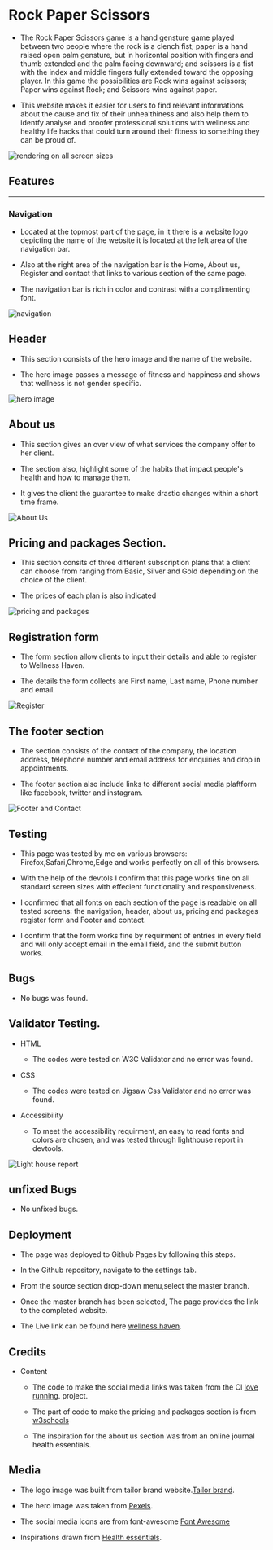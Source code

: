 # Rock Paper Scissors #

* The Rock Paper Scissors game is a hand gensture game played between two people where the rock is a clench fist; paper is a hand raised open palm gensture, but in horizontal position with fingers and thumb extended and the palm facing downward; and scissors is a fist with the index and middle fingers fully extended toward the opposing player. In this game the possibilities are Rock wins against scissors; Paper wins against Rock; and Scissors wins against paper.

* This website makes it easier for users to find relevant informations about the cause and fix of their unhealthiness and also help them to identfy analyse and proofer professional solutions with wellness and healthy life hacks that could turn around their fitness to something they can be proud of.

![rendering on all screen sizes](/screenshot/thegame.png)

## Features
_______________________________

### Navigation

* Located at the topmost part of the page, in it there is a website logo depicting the name of the website it is located at the left area of the navigation bar. 

*  Also at the right area of the navigation bar is the Home, About us, Register and contact that links to various section of the same page.

* The navigation bar is rich in color and contrast with a complimenting font.


![navigation](/screenshot/navbar.png)


## Header

* This section consists of the hero image and the name of the website.

* The hero image passes a message of fitness and happiness and shows that wellness is not gender specific.


![hero image](/screenshot/heroimagesection.png)

## About us 
* This section gives an over view of what services the company offer to her client.

* The section also, highlight some of the habits that impact people's health and how to manage them.

* It gives the client the guarantee to make drastic changes within a short time frame.
	


![About Us](/screenshot/about.png)

## Pricing and packages Section.

* This section consits of three different subscription plans that a client can choose from ranging from Basic, Silver and Gold depending on the choice of the client.

* The prices of each plan is also indicated 

![pricing and packages](/screenshot/pricingandpackages.png)

## Registration form

* The form section allow clients to input their details and able to register to Wellness Haven.

* The details the form collects are First name, Last name, Phone number and email.

![Register](/screenshot/formsection.png)

## The footer section
	
* The section consists of the contact of the company, the location address, telephone number and email address for enquiries and drop in appointments.

* The footer section also include links to different social media plaftform like facebook, twitter and instagram.

![Footer and Contact](/screenshot/contactus.png)


## Testing

* This page was tested by me on various browsers: Firefox,Safari,Chrome,Edge and works perfectly on all of this browsers.

* With the help of the devtols I confirm that this page works fine on all standard screen sizes with effecient functionality and responsiveness.

* I confirmed that all fonts on each section of the page is readable on all tested screens: the navigation, header, about us, pricing and packages register form and Footer and contact.
  
* I confirm that the form works fine by requirment of entries in every field and will only accept email in the email field, and the submit button works.

## Bugs
* No bugs was found.


## Validator Testing.

* HTML
	* The codes were tested on W3C Validator and no error was found.

* CSS
	* The codes were tested on Jigsaw Css Validator and no error was found.

* Accessibility
	 * To meet the accessibility requirment, an easy to read fonts and colors are chosen, and was tested through lighthouse report in devtools.

![Light house report](/screenshot/lighthouse.png)


## unfixed Bugs
* No unfixed bugs.

## Deployment

* The page was deployed to Github Pages by following this steps.

* In the Github repository, navigate to the settings tab.

* From the source section drop-down menu,select the master branch.

* Once the master branch has been selected, The page provides the link to the completed website.

* The Live link can be found here [wellness haven](https://gullah26.github.io/wellness-haven/ "wellness haven").

## Credits

* Content

	* The code to make the social media links was taken from the Cl [love running](https://gullah26.github.io/love-running/ "love running"). project.

	* The part of code to make the pricing and packages section is from [w3schools](https://www.w3schools.com/howto/howto_css_pricing_table.asp "w3schools")

	* The inspiration for the about us section was from an online journal health essentials.


## Media

* The logo image was built from tailor brand website.[Tailor brand](https://studio.tailorbrands.com/business/88784036/wizard/editor?backTo=studio&currentId=6540191547&logosStepId=545660252&origBrandVersionId=6456904233&originalIndex=0 "tailor brand").

* The hero image was taken from [Pexels](https://www.pexels.com/photo/positive-ethnic-woman-running-on-city-street-7242881/ "Pexels").
	
* The social media icons are from font-awesome [Font Awesome](https://fontawesome.com/ "Font-Awesome")
  
* Inspirations drawn from [Health essentials](https://health.clevelandclinic.org/what-is-a-health-coach/ "Health essentials").

